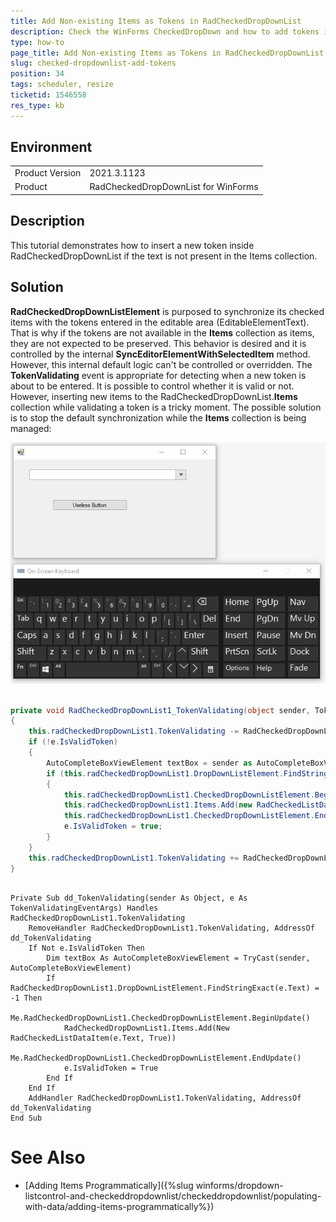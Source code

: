 ```yaml
---
title: Add Non-existing Items as Tokens in RadCheckedDropDownList
description: Check the WinForms CheckedDropDown and how to add tokens if no items with the same text exist.  
type: how-to
page_title: Add Non-existing Items as Tokens in RadCheckedDropDownList  
slug: checked-dropdownlist-add-tokens
position: 34
tags: scheduler, resize
ticketid: 1546558 
res_type: kb
---
```


## Environment
<table>
	<tr>
		<td>Product Version</td>
		<td>2021.3.1123</td>
	</tr>
	<tr>
		<td>Product</td>
		<td>RadCheckedDropDownList for WinForms</td>
	</tr>
</table>


## Description

This tutorial demonstrates how to insert a new token inside RadCheckedDropDownList if the text is not present in the Items collection.

## Solution

**RadCheckedDropDownListElement** is purposed to synchronize its checked items with the tokens entered in the editable area (EditableElementText). That is why if the tokens are not available in the **Items** collection as items, they are not expected to be preserved. This behavior is desired and it is controlled by the internal **SyncEditorElementWithSelectedItem** method. However, this internal default logic can't be controlled or overridden. 
The **TokenValidating** event is appropriate for detecting when a new token is about to be entered. It is possible to control whether it is valid or not. However, inserting new items to the RadCheckedDropDownList.**Items** collection while validating a token is a tricky moment. The possible solution is to stop the default synchronization while the **Items** collection is being managed: 
 
![checked-dropdownlist-add-tokens](images/checked-dropdownlist-add-tokens.gif)


````C#

private void RadCheckedDropDownList1_TokenValidating(object sender, TokenValidatingEventArgs e)
{
    this.radCheckedDropDownList1.TokenValidating -= RadCheckedDropDownList1_TokenValidating;
    if (!e.IsValidToken)
    {
        AutoCompleteBoxViewElement textBox = sender as AutoCompleteBoxViewElement;
        if (this.radCheckedDropDownList1.DropDownListElement.FindStringExact(e.Text) == -1)
        {
            this.radCheckedDropDownList1.CheckedDropDownListElement.BeginUpdate();
            this.radCheckedDropDownList1.Items.Add(new RadCheckedListDataItem(e.Text, true));
            this.radCheckedDropDownList1.CheckedDropDownListElement.EndUpdate();
            e.IsValidToken = true;
        }
    }
    this.radCheckedDropDownList1.TokenValidating += RadCheckedDropDownList1_TokenValidating;
}

````
````VB.NET

Private Sub dd_TokenValidating(sender As Object, e As TokenValidatingEventArgs) Handles RadCheckedDropDownList1.TokenValidating
    RemoveHandler RadCheckedDropDownList1.TokenValidating, AddressOf dd_TokenValidating
    If Not e.IsValidToken Then
        Dim textBox As AutoCompleteBoxViewElement = TryCast(sender, AutoCompleteBoxViewElement)
        If RadCheckedDropDownList1.DropDownListElement.FindStringExact(e.Text) = -1 Then
            Me.RadCheckedDropDownList1.CheckedDropDownListElement.BeginUpdate()
            RadCheckedDropDownList1.Items.Add(New RadCheckedListDataItem(e.Text, True))
            Me.RadCheckedDropDownList1.CheckedDropDownListElement.EndUpdate()
            e.IsValidToken = True
        End If
    End If
    AddHandler RadCheckedDropDownList1.TokenValidating, AddressOf dd_TokenValidating
End Sub

````

# See Also

* [Adding Items Programmatically]({%slug winforms/dropdown-listcontrol-and-checkeddropdownlist/checkeddropdownlist/populating-with-data/adding-items-programmatically%})
